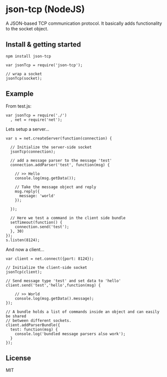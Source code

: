 # json-tcp (NodeJS)

A JSON-based TCP communication protocol. It basically adds functionality to the
socket object.

## Install & getting started

    npm install json-tcp

    var jsonTcp = require('json-tcp');

    // wrap a socket
    jsonTcp(socket);

## Example

From test.js:

    var jsonTcp = require('./')
      , net = require('net');

Lets setup a server...

    var s = net.createServer(function(connection) {

      // Initialize the server-side socket
      jsonTcp(connection);

      // add a message parser to the message 'test'
      connection.addParser('test', function(msg) {

        // >> Hello
        console.log(msg.getData());

        // Take the message object and reply
        msg.reply({
          message: 'world'
        });

      });

      // Here we test a command in the client side bundle
      setTimeout(function() {
        connection.send('test');
      }, 30)
    });
    s.listen(8124);

And now a client...

    var client = net.connect({port: 8124});

    // Initialize the client-side socket
    jsonTcp(client);

    // Send message type 'test' and set data to 'hello'
    client.send('test','hello',function(msg) {

        // >> World
        console.log(msg.getData().message);
    });

    // A bundle holds a list of commands inside an object and can easily be shared
    // between different sockets.
    client.addParserBundle({
      test: function(msg) {
        console.log('bundled message parsers also work');
      }
    });

## License

MIT
